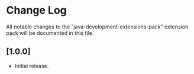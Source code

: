 # Change Log

All notable changes to the "java-development-extensions-pack" extension pack will be documented in this file.

## [1.0.0]

- Initial release.

